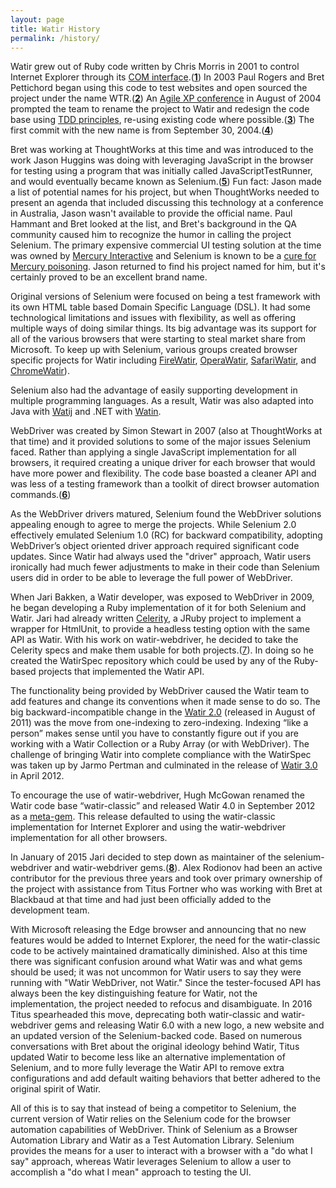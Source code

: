 ```yaml
---
layout: page
title: Watir History
permalink: /history/
---
```


Watir grew out of Ruby code written by Chris Morris in 2001 to control Internet Explorer through its 
[COM interface](https://en.wikipedia.org/wiki/Component_Object_Model).(<strong>[1](https://web.archive.org/web/20040611154239/http://www.clabs.org/wtr/index.cgi?page=/AboutWtr)</strong>) 
In 2003 Paul Rogers and Bret Pettichord began using this code to 
test websites and open sourced the project under the name 
WTR.(<strong>[2](https://github.com/watir/watir-classic/commit/aca359)</strong>) An 
[Agile XP conference](https://web.archive.org/web/20041013084540/http://www.xpuniverse.com:80/schedule/T15)
in August of 2004 prompted the team to rename the project to Watir and redesign the code base using 
[TDD principles](https://en.wikipedia.org/wiki/Test-driven_development), re-using existing code where 
possible.(<strong>[3](https://web.archive.org/web/20041011114632/http://www.io.com/~wazmo/blog/archives/2004_08.html)</strong>) 
The first commit with the new name is from September 30,
2004.(<strong>[4](https://github.com/watir/watir-classic/commit/7c7a8a)</strong>) 

Bret was working at ThoughtWorks at this time and was introduced
to the work Jason Huggins was doing with leveraging JavaScript in the browser for testing using
a program that was initially called JavaScriptTestRunner,
and would eventually became known as 
Selenium.(<strong>[5](https://web.archive.org/web/20140519003122/http://rubyforge.org/pipermail/wtr-general/2004-August/000228.html)</strong>) 
Fun fact: Jason made a list of potential names for his project, but when ThoughtWorks needed
to present an agenda that included discussing this technology at a conference in Australia, Jason wasn't
available to provide the official name. Paul Hammant and Bret looked at the list, 
and Bret's background in the QA community caused him to recognize the humor in calling the project
Selenium. The primary expensive commercial UI testing solution at the time was owned by 
[Mercury Interactive](https://en.wikipedia.org/wiki/Mercury_Interactive) 
and Selenium is known to be a [cure for Mercury poisoning](https://www.ncbi.nlm.nih.gov/pubmed/1304229).
Jason returned to find his project named for him, but it's certainly proved to be an excellent brand name.

Original versions of Selenium were focused on being a test framework with its own HTML table based 
Domain Specific Language (DSL). It had some technological limitations and issues with flexibility, 
as well as offering multiple ways of doing similar things. Its big advantage was its support
for all of the various browsers that were starting to steal market share from Microsoft. 
To keep up with Selenium, various groups created browser specific projects for Watir including
[FireWatir](https://github.com/facebookarchive/watir), 
[OperaWatir](https://github.com/operasoftware/operawatir), 
[SafariWatir](https://github.com/redsquirrel/safariwatir), and
[ChromeWatir](https://github.com/jijeshmohan/chromewatir)).

Selenium also had the advantage of easily supporting development in multiple programming languages. 
As a result, Watir was also adapted into Java with [Watij](https://sourceforge.net/projects/watij/) and
.NET with [Watin](https://www.codeproject.com/Tips/658947/Watin-An-Automation-Testing-in-NET).

WebDriver was created by Simon Stewart in 2007 (also at ThoughtWorks at that time) and it provided
solutions to some of the major issues Selenium faced. Rather than applying a single 
JavaScript implementation for all browsers, it required creating a unique driver for each browser
that would have more power and flexibility. The code base boasted a cleaner API and was less of a testing
framework than a toolkit of direct browser automation 
commands.(<strong>[6](http://www.seleniumhq.org/about/history.jsp)</strong>) 

As the WebDriver drivers matured, Selenium found the WebDriver solutions appealing enough to agree to 
merge the projects.
While Selenium 2.0 effectively emulated Selenium 1.0 (RC) for backward compatibility, adopting WebDriver’s 
object oriented driver approach required significant code updates.
Since Watir had always used the "driver" approach, Watir users ironically had much fewer adjustments to make in
their code than Selenium users did in order to be able to leverage the full power of WebDriver.

When Jari Bakken, a Watir developer, was exposed to WebDriver in 2009, he began developing a Ruby implementation of it 
for both Selenium and Watir. Jari had already written [Celerity](https://github.com/jarib/celerity), 
a JRuby project to implement a wrapper for HtmlUnit, to provide a headless testing option with the same API as Watir. 
With his work on watir-webdriver, he decided to take the Celerity specs and make them usable for both 
projects.([7](https://github.com/watir/watirspec/tree/9443ea77ab998b4f676a120221b460dcab421933)). 
In doing so he created the WatirSpec repository which could be used by any of the Ruby-based projects that 
implemented the Watir API.

The functionality being provided by WebDriver caused the Watir team to add features and change its conventions 
when it made sense to do so. The big backward-incompatible change in the [Watir 2.0](http://watir.com/watir-2-0/) 
(released in August of 2011) was the move from one-indexing to zero-indexing. 
Indexing “like a person” makes sense until you have to constantly figure out if you are working with a 
Watir Collection or a Ruby Array (or with WebDriver). The challenge of bringing Watir into complete 
compliance with the WatirSpec was taken up by Jarmo Pertman and culminated in the release 
of [Watir 3.0](http://watir.com/watir-3-released/) in April 2012.

To encourage the use of watir-webdriver, Hugh McGowan renamed the Watir code base “watir-classic” and 
released Watir 4.0 in September 2012 as a [meta-gem](https://github.com/watir/watir_meta#about). 
This release defaulted to using the watir-classic implementation for Internet Explorer and using the 
watir-webdriver implementation for all other browsers.

In January of 2015 Jari decided to step down as maintainer of the selenium-webdriver and watir-webdriver
gems.(<strong>[8](https://groups.google.com/forum/#!msg/selenium-developers/h2Ie4FNHmq4/OBsaatq5y6gJ)</strong>).
Alex Rodionov had been an active contributor for the previous three years and took over primary ownership of
the project with assistance from Titus Fortner who was working with Bret at Blackbaud at that time
and had just been officially added to the development team.

With Microsoft releasing the Edge browser and announcing that no new features would be added
to Internet Explorer, the need for the watir-classic code to be actively maintained dramatically diminished.
Also at this time there was significant confusion around what Watir was and what gems should be used; it was not
uncommon for Watir users to say they were running with "Watir WebDriver, not Watir." Since the tester-focused
API has always been the key distinguishing feature for Watir, not the implementation, the project needed
to refocus and disambiguate. In 2016 Titus spearheaded this move, deprecating both watir-classic and watir-webdriver
gems and releasing Watir 6.0 with a new logo, a new website and an updated version of the Selenium-backed code. 
Based on numerous conversations with Bret about the original ideology behind Watir, Titus updated Watir to become
less like an alternative implementation of Selenium, and to more fully leverage the Watir API to 
remove extra configurations and add default waiting behaviors that better adhered to the original spirit of Watir. 

All of this is to say that instead of being a competitor to Selenium, the current version of
Watir relies on the Selenium code for the browser automation capabilities of WebDriver. Think of
Selenium as a Browser Automation Library and Watir as a Test Automation Library. Selenium provides
the means for a user to interact with a browser with a "do what I say" approach,
whereas Watir leverages Selenium to allow a user to accomplish a "do what I mean" approach to testing
the UI.
